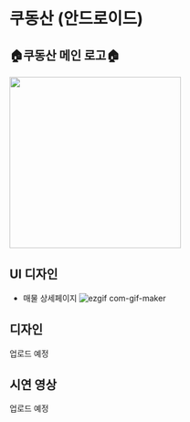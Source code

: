 # 쿠동산 (안드로이드)

## 🏠쿠동산 메인 로고🏠
<img src="https://user-images.githubusercontent.com/76798309/170036123-bb3f9efe-b549-4bc8-8c6b-28810ca7fab5.png" width="300" height="300"/>


## UI 디자인
- 매물 상세페이지
![ezgif com-gif-maker](https://user-images.githubusercontent.com/76798309/170316910-05e887e0-534f-4bec-918e-8c33cc5db38e.gif)


## 디자인 
업로드 예정

## 시연 영상
업로드 예정
